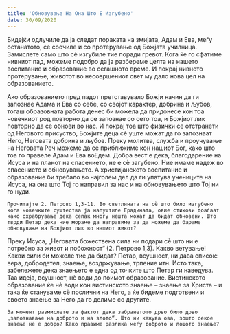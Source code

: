 ```yaml
---
title: 'Обновување На Она Што Е Изгубено'
date: 30/09/2020
---
```


Бидејќи одлучиле да ја следат пораката на змијата, Адам и Ева, меѓу останатото, се соочиле и со протерување од Божјата училница. Замислете само што сѐ изгубиле тие поради гревот. Кога ќе го сфатиме нивниот пад, можеме подобро да ја разбереме целта на нашето воспитание и образование во сегашното време. И покрај нивното протерување, животот во несовршениот свет му дало нова цел на образованието.

Ако образованието пред падот претставувало Божји начин да ги запознае Адама и Ева со себе, со својот карактер, добрина и љубов, тогаш образовната работа денес би можела да придонесе кон тоа човечкиот род повторно да се запознае со сето тоа, и Божјиот лик повторно да се обнови во нас. И покрај тоа што физички се отстранети од Неговото присуство, Божјите деца сѐ уште можат да го запознаат Него, Неговата добрина и љубов. Преку молитва, служба и проучување на Неговата Реч можеме да се приближиме кон нашиот Бог, како што тоа го правеле Адам и Ева воЕдем. Добра вест е дека, благодарение на Исуса и на планот на спасението, не е сѐ загубено. Ние имаме надеж во спасението и обновувањето. А христијанското воспитание и образование би требало во најголем дел да ги упатува учениците на Исуса, на она што Тој го направил за нас и на обновувањето што Тој ни го нуди.

`Прочитајте 2. Петрово 1,3-11. Во светлината на сѐ што било изгубено кога човечките суштества ја напуштиле Градината, овие стихови доаѓаат како охрабрување дека сепак многу нешта можат да бидат обновени. Што тврди Петар дека ние мораме да направиме за да можеме да бараме обновување на Божјиот лик во нашиот живот?`

Преку Исуса, „Неговата божествена сила ни подари сè што ни е потребно за живот и побожност“ (2. Петрово 1,3). Какво ветување! Какви сили би можеле тие да бидат? Петар, всушност, ни дава список: вера, добродетел, знаење, воздржување, трпение итн. Исто така, забележете дека знаењето е една од точките што Петар ги наведува. Таа идеја, всушност, нѐ води до поимот образование. Вистинското образование ќе нѐ води кон вистинското знаење – знаење за Христа – и така ќе стануваме сѐ послични на Него, а ќе бидеме подготвени и своето знаење за Него да го делиме со другите.

`За момент размислете за фактот дека забранетото дрво било дрво „запознавање на доброто и на злото“. Што ни кажува ова, зошто секое знаење не е добро? Како правиме разлика меѓу доброто и лошото знаење?`